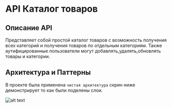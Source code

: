 # API Каталог товаров

## Описание API
 
Представляет собой простой каталог товаров с возможность получения всех категорий и получения товаров по отдельным категориям.
Также аутифицированные пользователи могут добавлять,удалять,обновлять товары и категории.


## Архитектура и Паттерны

В проекте была применена `чистая архитектура` скрин ниже демонстрирует то как были поделены слои.

![alt text](https://github.com/Hulla-Hoop/Product-catalog/tree/main/images/clean.png)